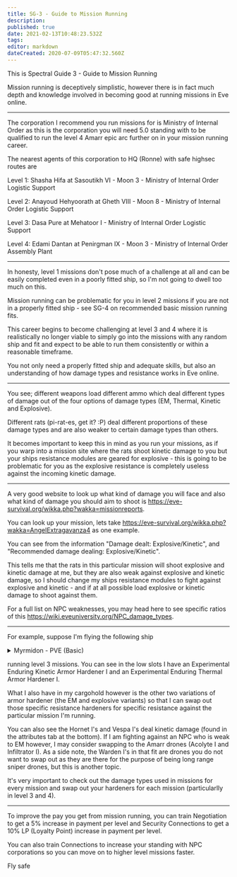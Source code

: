 ```yaml
---
title: SG-3 - Guide to Mission Running
description: 
published: true
date: 2021-02-13T10:48:23.532Z
tags: 
editor: markdown
dateCreated: 2020-07-09T05:47:32.560Z
---
```


This is Spectral Guide 3 - Guide to Mission Running

Mission running is deceptively simplistic, however there is in fact much depth and knowledge involved in becoming good at running missions in Eve online.

---
The corporation I recommend you run missions for is Ministry of Internal Order as this is the corporation you will need 5.0 standing with to be qualified to run the level 4 Amarr epic arc further on in your mission running career.

The nearest agents of this corporation to HQ (Ronne) with safe highsec routes are 

Level 1: Shasha Hifa at Sasoutikh VI - Moon 3 - Ministry of Internal Order Logistic Support 

Level 2:  Anayoud Hehyoorath at Gheth VIII - Moon 8 - Ministry of Internal Order Logistic Support 

Level 3:  Dasa Pure at Mehatoor I - Ministry of Internal Order Logistic Support 

Level 4:  Edami Dantan at Penirgman IX - Moon 3 - Ministry of Internal Order Assembly Plant 

---
In honesty, level 1 missions don't pose much of a challenge at all and can be easily completed even in a poorly fitted ship, so I'm not going to dwell too much on this.

Mission running can be problematic for you in level 2 missions if you are not in a properly fitted ship - see SG-4 on recommended basic mission running fits.

This career begins to become challenging at level 3 and 4 where it is realistically no longer viable to simply go into the missions with any random ship and fit and expect to be able to run them consistently or within a reasonable timeframe.

You not only need a properly fitted ship and adequate skills, but also an understanding of how damage types and resistance works in Eve online.

---
You see; different weapons load different ammo which deal different types of damage out of the four options of damage types (EM, Thermal, Kinetic and Explosive).

Different rats (pi-rat-es, get it? :P) deal different proportions of these damage types and are also weaker to certain damage types than others.

It becomes important to keep this in mind as you run your missions, as if you warp into a mission site where the rats shoot kinetic damage to you but your ships resistance modules are geared for explosive - this is going to be problematic for you as the explosive resistance is completely useless against the incoming kinetic damage.

---
A very good website to look up what kind of damage you will face and also what kind of damage you should aim to shoot is https://eve-survival.org/wikka.php?wakka=missionreports.

You can look up your mission, lets take https://eve-survival.org/wikka.php?wakka=AngelExtragavanza4 as one example.

You can see from the information "Damage dealt: Explosive/Kinetic", and "Recommended damage dealing: Explosive/Kinetic".

This tells me that the rats in this particular mission will shoot explosive and kinetic damage at me, but they are also weak against explosive and kinetic damage, so I should change my ships resistance modules to fight against explosive and kinetic - and if at all possible load explosive or kinetic damage to shoot against them.

For a full list on NPC weaknesses, you may head here to see specific ratios of this https://wiki.eveuniversity.org/NPC_damage_types.

---
For example, suppose I'm flying the following ship
<details>
  <summary>Myrmidon - PVE (Basic)</summary>
[Myrmidon, Myrmidon - PVE (Basic)]

Medium I-a Enduring Armor Repairer
Medium I-a Enduring Armor Repairer
Experimental Enduring Thermal Armor Hardener I
Experimental Enduring Kinetic Armor Hardener I
AE-K Compact Drone Damage Amplifier
AE-K Compact Drone Damage Amplifier

50MN Cold-Gas Enduring Microwarpdrive
Large Compact Pb-Acid Cap Battery
Large Compact Pb-Acid Cap Battery
Denny Enduring Omnidirectional Tracking Link
Alumel-Wired Enduring Sensor Booster

Drone Link Augmentor I
Drone Link Augmentor I
[Empty High slot]
[Empty High slot]
[Empty High slot]

Medium Capacitor Control Circuit I
Medium Capacitor Control Circuit I
Medium Capacitor Control Circuit I


Hornet I x8
Vespa I x6
Warden I x4


Scan Resolution Script x1
Targeting Range Script x1
Optimal Range Script x1
Tracking Speed Script x1
</details>

running level 3 missions.  You can see in the low slots I have an Experimental Enduring Kinetic Armor Hardener I and an Experimental Enduring Thermal Armor Hardener I.

What I also have in my cargohold however is the other two variations of armor hardener (the EM and explosive variants) so that I can swap out those specific resistance hardeners for specific resistance against the particular mission I'm running.

You can also see the Hornet I's and Vespa I's deal kinetic damage (found in the attributes tab at the bottom).  If I am fighting against an NPC who is weak to EM however, I may consider swapping to the Amarr drones (Acolyte I and Infiltrator I).  As a side note, the Warden I's in that fit are drones you do not want to swap out as they are there for the purpose of being long range sniper drones, but this is another topic.

It's very important to check out the damage types used in missions for every mission and swap out your hardeners for each mission (particularlly in level 3 and 4).

---
To improve the pay you get from mission running, you can train Negotiation to get a 5% increase in payment per level and Security Connections to get a 10% LP (Loyalty Point) increase in payment per level.

You can also train Connections to increase your standing with NPC corporations so you can move on to higher level missions faster.

Fly safe